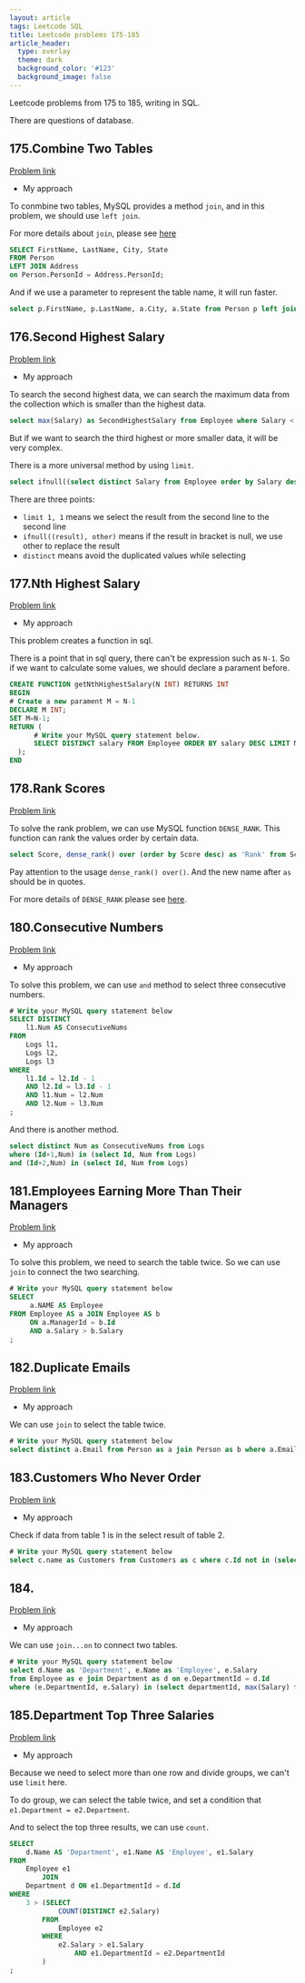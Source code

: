```yaml
---
layout: article
tags: Leetcode SQL
title: Leetcode problems 175-185
article_header:
  type: overlay
  theme: dark
  background_color: '#123'
  background_image: false
---
```


Leetcode problems from 175 to 185, writing in SQL.

<!--more-->

There are questions of database.

## 175.Combine Two Tables

[Problem link](https://leetcode.com/problems/combine-two-tables/)

- My approach

To conmbine two tables, MySQL provides a method `join`, and in this problem, we should use `left join`.

For more details about `join`, please see [here](https://blog.csdn.net/Jintao_Ma/article/details/51260458)

```sql
SELECT FirstName, LastName, City, State
FROM Person
LEFT JOIN Address
on Person.PersonId = Address.PersonId;
```

And if we use a parameter to represent the table name, it will run faster.

```sql
select p.FirstName, p.LastName, a.City, a.State from Person p left join Address a on p.PersonId = a.PersonId;
```


## 176.Second Highest Salary


[Problem link](https://leetcode.com/problems/second-highest-salary/)

- My approach

To search the second highest data, we can search the maximum data from the collection which is smaller than the highest data.

```sql
select max(Salary) as SecondHighestSalary from Employee where Salary < (select max(Salary) from Employee);
```

But if we want to search the third highest or more smaller data, it will be very complex.

There is a more universal method by using `limit`.

```sql
select ifnull((select distinct Salary from Employee order by Salary desc limit 1,1), null) as SecondHighestSalary;
```

There are three points:

  - `limit 1, 1` means we select the result from the second line to the second line
  - `ifnull((result), other)` means if the result in bracket is null, we use other to replace the result
  - `distinct` means avoid the duplicated values while selecting


## 177.Nth Highest Salary

[Problem link](https://leetcode.com/problems/nth-highest-salary/)

- My approach

This problem creates a function in sql.

There is a point that in sql query, there can't be expression such as `N-1`. So if we want to calculate some values, we should declare 
a parament before.

```sql
CREATE FUNCTION getNthHighestSalary(N INT) RETURNS INT
BEGIN
# Create a new parament M = N-1
DECLARE M INT;
SET M=N-1;
RETURN (
      # Write your MySQL query statement below.
      SELECT DISTINCT salary FROM Employee ORDER BY salary DESC LIMIT M, 1
  );
END
```


## 178.Rank Scores

[Problem link](https://leetcode.com/problems/rank-scores/)

To solve the rank problem, we can use MySQL function `DENSE_RANK`. This function can rank the values order by certain data.

```sql
select Score, dense_rank() over (order by Score desc) as 'Rank' from Scores;
```

Pay attention to the usage `dense_rank() over()`. And the new name after `as` should be in quotes.

For more details of `DENSE_RANK` please see [here](https://www.begtut.com/mysql/mysql-dense_rank-function.html).


## 180.Consecutive Numbers

[Problem link](https://leetcode.com/problems/consecutive-numbers/)

- My approach

To solve this problem, we can use `and` method to select three consecutive numbers.

```sql
# Write your MySQL query statement below
SELECT DISTINCT
    l1.Num AS ConsecutiveNums
FROM
    Logs l1,
    Logs l2,
    Logs l3
WHERE
    l1.Id = l2.Id - 1
    AND l2.Id = l3.Id - 1
    AND l1.Num = l2.Num
    AND l2.Num = l3.Num
;
```

And there is another method.

```sql
select distinct Num as ConsecutiveNums from Logs
where (Id+1,Num) in (select Id, Num from Logs) 
and (Id+2,Num) in (select Id, Num from Logs)
```


## 181.Employees Earning More Than Their Managers

[Problem link](https://leetcode.com/problems/employees-earning-more-than-their-managers/)

- My approach

To solve this problem, we need to search the table twice. So we can use `join` to connect the two searching.

```sql
# Write your MySQL query statement below
SELECT
     a.NAME AS Employee
FROM Employee AS a JOIN Employee AS b
     ON a.ManagerId = b.Id
     AND a.Salary > b.Salary
;
```


## 182.Duplicate Emails

[Problem link](https://leetcode.com/problems/duplicate-emails/)

- My approach

We can use `join` to select the table twice.

```sql
# Write your MySQL query statement below
select distinct a.Email from Person as a join Person as b where a.Email = b.Email and a.Id != b.Id;
```


## 183.Customers Who Never Order

[Problem link](https://leetcode.com/problems/customers-who-never-order/)

- My approach

Check if data from table 1 is in the select result of table 2.

```sql
# Write your MySQL query statement below
select c.name as Customers from Customers as c where c.Id not in (select CustomerId from Orders);
```


## 184.

[Problem link](https://leetcode.com/problems/department-highest-salary/)

- My approach

We can use `join...on` to connect two tables.

```sql
# Write your MySQL query statement below
select d.Name as 'Department', e.Name as 'Employee', e.Salary
from Employee as e join Department as d on e.DepartmentId = d.Id
where (e.DepartmentId, e.Salary) in (select departmentId, max(Salary) from Employee group by DepartmentId);
```


## 185.Department Top Three Salaries

[Problem link](https://leetcode.com/problems/department-top-three-salaries/)

- My approach

Because we need to select more than one row and divide groups, we can't use `limit` here.

To do group, we can select the table twice, and set a condition that `e1.Department = e2.Department`.

And to select the top three results, we can use `count`.

```sql
SELECT
    d.Name AS 'Department', e1.Name AS 'Employee', e1.Salary
FROM
    Employee e1
        JOIN
    Department d ON e1.DepartmentId = d.Id
WHERE
    3 > (SELECT
            COUNT(DISTINCT e2.Salary)
        FROM
            Employee e2
        WHERE
            e2.Salary > e1.Salary
                AND e1.DepartmentId = e2.DepartmentId
        )
;
```



